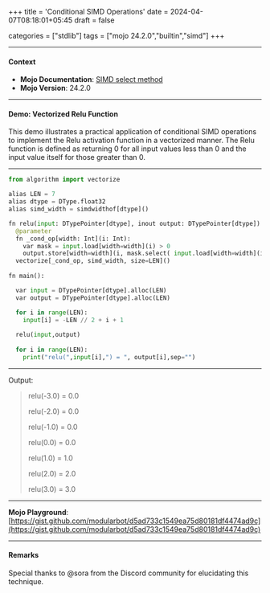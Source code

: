+++
title = 'Conditional SIMD Operations'
date = 2024-04-07T08:18:01+05:45
draft = false

categories = ["stdlib"]
tags = ["mojo 24.2.0","builtin","simd"]
+++

---

#### Context

- **Mojo Documentation**: [SIMD select method](https://docs.modular.com/mojo/stdlib/builtin/simd#select)
- **Mojo Version**: 24.2.0

---

#### Demo: Vectorized Relu Function

This demo illustrates a practical application of conditional SIMD operations to implement the Relu activation function in a vectorized manner. The Relu function is defined as returning 0 for all input values less than 0 and the input value itself for those greater than 0.

---
  
```python
from algorithm import vectorize

alias LEN = 7
alias dtype = DType.float32
alias simd_width = simdwidthof[dtype]()

fn relu(input: DTypePointer[dtype], inout output: DTypePointer[dtype]):
  @parameter
  fn _cond_op[width: Int](i: Int):
    var mask = input.load[width=width](i) > 0
    output.store[width=width](i, mask.select( input.load[width=width](i),0))
  vectorize[_cond_op, simd_width, size=LEN]()
  
fn main():

  var input = DTypePointer[dtype].alloc(LEN)
  var output = DTypePointer[dtype].alloc(LEN)

  for i in range(LEN):
    input[i] = -LEN // 2 + i + 1
    
  relu(input,output)
 
  for i in range(LEN):
    print("relu(",input[i],") = ", output[i],sep="")
```

---

Output:

> relu(-3.0) = 0.0
>
> relu(-2.0) = 0.0
>
> relu(-1.0) = 0.0
>
> relu(0.0) = 0.0
>
> relu(1.0) = 1.0
>
> relu(2.0) = 2.0
>
> relu(3.0) = 3.0

---

**Mojo Playground**: [https://gist.github.com/modularbot/d5ad733c1549ea75d80181df4474ad9c](https://gist.github.com/modularbot/d5ad733c1549ea75d80181df4474ad9c)

---

#### Remarks

Special thanks to @sora from the Discord community for elucidating this technique.
